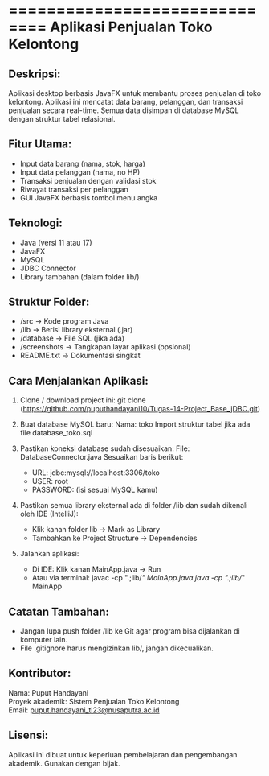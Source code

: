 ==============================
Aplikasi Penjualan Toko Kelontong
==============================

Deskripsi:
-----------
Aplikasi desktop berbasis JavaFX untuk membantu proses penjualan di toko kelontong. Aplikasi ini mencatat data barang, pelanggan, dan transaksi penjualan secara real-time. Semua data disimpan di database MySQL dengan struktur tabel relasional.

Fitur Utama:
------------
- Input data barang (nama, stok, harga)
- Input data pelanggan (nama, no HP)
- Transaksi penjualan dengan validasi stok
- Riwayat transaksi per pelanggan
- GUI JavaFX berbasis tombol menu angka

Teknologi:
----------
- Java (versi 11 atau 17)
- JavaFX
- MySQL
- JDBC Connector
- Library tambahan (dalam folder lib/)

Struktur Folder:
----------------
- /src              → Kode program Java
- /lib              → Berisi library eksternal (.jar)
- /database         → File SQL (jika ada)
- /screenshots      → Tangkapan layar aplikasi (opsional)
- README.txt        → Dokumentasi singkat

Cara Menjalankan Aplikasi:
--------------------------
1. Clone / download project ini:
   git clone (https://github.com/puputhandayani10/Tugas-14-Project_Base_jDBC.git)

2. Buat database MySQL baru:
   Nama: toko
   Import struktur tabel jika ada file database_toko.sql

3. Pastikan koneksi database sudah disesuaikan:
   File: DatabaseConnector.java
   Sesuaikan baris berikut:
   - URL:      jdbc:mysql://localhost:3306/toko
   - USER:     root
   - PASSWORD: (isi sesuai MySQL kamu)

4. Pastikan semua library eksternal ada di folder /lib dan sudah dikenali oleh IDE (IntelliJ):
   - Klik kanan folder lib → Mark as Library
   - Tambahkan ke Project Structure → Dependencies

5. Jalankan aplikasi:
   - Di IDE: Klik kanan MainApp.java → Run
   - Atau via terminal:
     javac -cp ".;lib/*" MainApp.java
     java -cp ".;lib/*" MainApp

Catatan Tambahan:
-----------------
- Jangan lupa push folder /lib ke Git agar program bisa dijalankan di komputer lain.
- File .gitignore harus mengizinkan lib/, jangan dikecualikan.

Kontributor:
------------
Nama: Puput Handayani  
Proyek akademik: Sistem Penjualan Toko Kelontong  
Email: puput.handayani_ti23@nusaputra.ac.id

Lisensi:
--------
Aplikasi ini dibuat untuk keperluan pembelajaran dan pengembangan akademik.
Gunakan dengan bijak.

